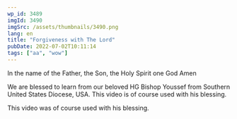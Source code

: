 ```yaml
---
wp_id: 3489
imgId: 3490
imgSrc: /assets/thumbnails/3490.png
lang: en
title: "Forgiveness with The Lord"
pubDate: 2022-07-02T10:11:14
tags: ["aa", "wow"]
---
```

<!-- page: 6 -->

<p>In the name of the Father, the Son, the Holy Spirit one God Amen </p>
<p>We are blessed to learn from our beloved HG Bishop Youssef from Southern United States Diocese, USA. This video is of course used with his blessing.</p>
<p>This video was of course used with his blessing. </p>
